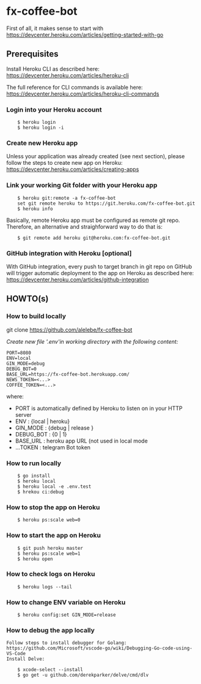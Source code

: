 # fx-coffee-bot

First of all, it makes sense to start with https://devcenter.heroku.com/articles/getting-started-with-go


## Prerequisites

Install Heroku CLI as described here:
    https://devcenter.heroku.com/articles/heroku-cli

The full reference for CLI commands is available here:
    https://devcenter.heroku.com/articles/heroku-cli-commands

### Login into your Heroku account
```
	$ heroku login
	$ heroku login -i
```

### Create new Heroku app

Unless your application was already created (see next section), please follow the steps to create new app on Heroku:
    https://devcenter.heroku.com/articles/creating-apps

### Link your working Git folder with your Heroku app
```
    $ heroku git:remote -a fx-coffee-bot
    set git remote heroku to https://git.heroku.com/fx-coffee-bot.git
    $ heroku info
```
Basically, remote Heroku app must be configured as remote git repo. Therefore, an alternative and straighforward way to do that is:
```
    $ git remote add heroku git@heroku.com:fx-coffee-bot.git
```

### GitHub integration with Heroku [optional]

With GitHub integration, every push to target branch in git repo on GitHub will trigger automatic deployment to the app on Heroku as described here:
    https://devcenter.heroku.com/articles/github-integration


## HOWTO(s)

### How to build locally

git clone https://github.com/alelebe/fx-coffee-bot

*Create new file '.env'in working directory with the following content:*
```property file
PORT=8080
ENV=local
GIN_MODE=debug
DEBUG_BOT=0
BASE_URL=https://fx-coffee-bot.herokuapp.com/
NEWS_TOKEN=<...>
COFFEE_TOKEN=<...>
```
where:
 - PORT is automatically defined by Heroku to listen on in your HTTP server
 - ENV : {local | heroku}
 - GIN_MODE : {debug | release }
 - DEBUG_BOT : {0 | 1}
 - BASE_URL : heroku app URL (not used in local mode
 - ...TOKEN : telegram Bot token
 

### How to run locally
```
	$ go install
	$ heroku local
	$ heroku local -e .env.test
	$ hrekou ci:debug
```

### How to stop the app on Heroku
```
	$ heroku ps:scale web=0
```

### How to start the app on Heroku
```
	$ git push heroku master
	$ heroku ps:scale web=1
	$ heroku open
```

### How to check logs on Heroku
```
	$ heroku logs --tail
```

### How to change ENV variable on Heroku
```
	$ heroku config:set GIN_MODE=release
```

### How to debug the app locally
    Follow steps to install debugger for Golang: https://github.com/Microsoft/vscode-go/wiki/Debugging-Go-code-using-VS-Code
	Install Delve:
```
	$ xcode-select --install
	$ go get -u github.com/derekparker/delve/cmd/dlv
```
